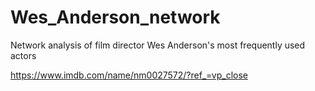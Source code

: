 # Wes_Anderson_network
Network analysis of  film director Wes Anderson's most frequently used actors

https://www.imdb.com/name/nm0027572/?ref_=vp_close
